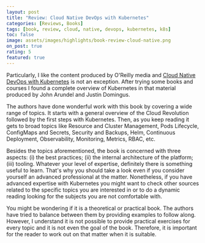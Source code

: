 ```yaml
---
layout: post
title: "Review: Cloud Native DevOps with Kubernetes"
categories: [Reviews, Books]
tags: [book, review, cloud, native, devops, kubernetes, k8s]
toc: false
image: assets/images/highlights/book-review-cloud-native.png
on_post: true
rating: 5
featured: true
---
```


Particularly, I like the content produced by O'Reilly media and [Cloud Native DevOps with Kubernetes](https://www.amazon.com.br/Cloud-Native-DevOps-Kubernetes-Applications-ebook/dp/B07PJ4HM92) is not an exception. After trying some books and courses I found a complete overview of Kubernetes in that material produced by John Arundel and Justin Domingus.

The authors have done wonderful work with this book by covering a wide range of topics. It starts with a general overview of the Cloud Revolution followed by the first steps with Kubernetes. Then, as you keep reading it gets to broad topics like Resource and Cluster Management, Pods Lifecycle, ConfigMaps and Secrets, Security and Backups, Helm, Continuous Deployment, Observability, Monitoring, Metrics, RBAC, etc.

Besides the topics aforementioned, the book is concerned with three aspects: (i) the best practices; (ii) the internal architecture of the platform; (iii) tooling. Whatever your level of expertise, definitely there is something useful to learn. That's why you should take a look even if you consider yourself an advanced professional at the matter. Nonetheless, if you have advanced expertise with Kubernetes you might want to check other sources related to the specific topics you are interested in or to do a dynamic reading looking for the subjects you are not comfortable with.

You might be wondering if it is a theoretical or practical book. The authors have tried to balance between them by providing examples to follow along. However, I understand it is not possible to provide practical exercises for every topic and it is not even the goal of the book. Therefore, it is important for the reader to work out on that matter when it is suitable.
